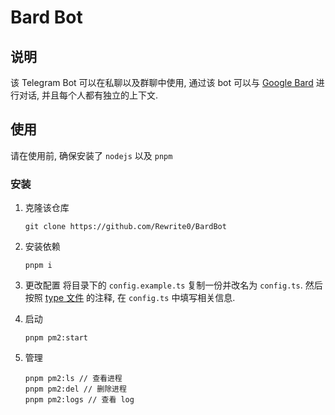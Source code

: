 # Bard Bot

## 说明

该 Telegram Bot 可以在私聊以及群聊中使用, 通过该 bot 可以与 [Google Bard](https://bard.google.com/) 进行对话, 并且每个人都有独立的上下文.

## 使用

请在使用前, 确保安装了 `nodejs` 以及 `pnpm`

### 安装

1. 克隆该仓库

   ```shell
   git clone https://github.com/Rewrite0/BardBot
   ```

2. 安装依赖

   ```shell
   pnpm i
   ```

3. 更改配置
   将目录下的 `config.example.ts` 复制一份并改名为 `config.ts`.
   然后按照 [type 文件](./types/config.ts) 的注释, 在 `config.ts` 中填写相关信息.

4. 启动

   ```shell
   pnpm pm2:start
   ```

5. 管理

   ```shell
   pnpm pm2:ls // 查看进程
   pnpm pm2:del // 删除进程
   pnpm pm2:logs // 查看 log
   ```
